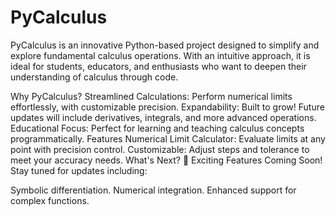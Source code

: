 # PyCalculus
PyCalculus is an innovative Python-based project designed to simplify and explore fundamental calculus operations. With an intuitive approach, it is ideal for students, educators, and enthusiasts who want to deepen their understanding of calculus through code.

Why PyCalculus?
Streamlined Calculations: Perform numerical limits effortlessly, with customizable precision.
Expandability: Built to grow! Future updates will include derivatives, integrals, and more advanced operations.
Educational Focus: Perfect for learning and teaching calculus concepts programmatically.
Features
Numerical Limit Calculator: Evaluate limits at any point with precision control.
Customizable: Adjust steps and tolerance to meet your accuracy needs.
What's Next?
🚀 Exciting Features Coming Soon!
Stay tuned for updates including:

Symbolic differentiation.
Numerical integration.
Enhanced support for complex functions.